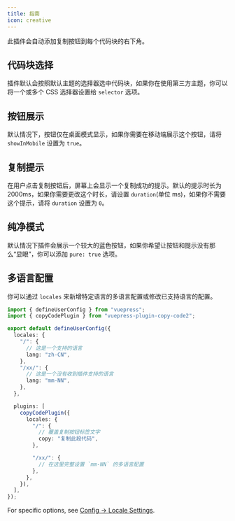 ```yaml
---
title: 指南
icon: creative
---
```


此插件会自动添加复制按钮到每个代码块的右下角。

## 代码块选择

插件默认会按照默认主题的选择器选中代码块，如果你在使用第三方主题，你可以将一个或多个 CSS 选择器设置给 `selector` 选项。

## 按钮展示

默认情况下，按钮仅在桌面模式显示，如果你需要在移动端展示这个按钮，请将 `showInMobile` 设置为 `true`。

## 复制提示

在用户点击复制按钮后，屏幕上会显示一个复制成功的提示。默认的提示时长为 2000ms，如果你需要更改这个时长，请设置 `duration`(单位 ms)，如果你不需要这个提示，请将 `duration` 设置为 `0`。

## 纯净模式

默认情况下插件会展示一个较大的蓝色按钮，如果你希望让按钮和提示没有那么“显眼”，你可以添加 `pure: true` 选项。

## 多语言配置

你可以通过 `locales` 来新增特定语言的多语言配置或修改已支持语言的配置。

```ts
import { defineUserConfig } from "vuepress";
import { copyCodePlugin } from "vuepress-plugin-copy-code2";

export default defineUserConfig({
  locales: {
    "/": {
      // 这是一个支持的语言
      lang: "zh-CN",
    },
    "/xx/": {
      // 这是一个没有收到插件支持的语言
      lang: "mm-NN",
    },
  },

  plugins: [
    copyCodePlugin({
      locales: {
        "/": {
          // 覆盖复制按钮标签文字
          copy: "复制此段代码",
        },

        "/xx/": {
          // 在这里完整设置 `mm-NN` 的多语言配置
        },
      },
    }),
  ],
});
```

For specific options, see [Config → Locale Settings](./config.md#locales).
